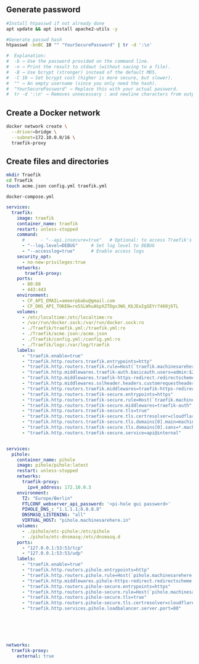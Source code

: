 ## Generate password

```bash
#Install htpasswd if not already done
apt update && apt install apache2-utils -y

#Generate passwd hash
htpasswd -bnBC 10 "" "YourSecurePassword" | tr -d ':\n'

#  Explanation:
#  -b → Use the password provided on the command line.
#  -n → Print the result to stdout (without saving to a file).
#  -B → Use bcrypt (stronger) instead of the default MD5.
#  -C 10 → Set bcrypt cost (higher is more secure, but slower).
#  "" → An empty username (since you only need the hash).
#  "YourSecurePassword" → Replace this with your actual password.
#  tr -d ':\n' → Removes unnecessary : and newline characters from output.
```

## Create a Docker network

``` bash
docker network create \
  --driver=bridge \
  --subnet=172.10.0.0/16 \
  traefik-proxy
```

## Create files and directories

``` bash
mkdir Traefik
cd Traefik
touch acme.json config.yml traefik.yml


```

```docker-compose.yml```

``` yaml
services:
  traefik:
    image: traefik
    container_name: traefik
    restart: unless-stopped
    command:
      #      - "--api.insecure=true"   # Optional: to access Traefik's dashboard
      - "--log.level=DEBUG"     # Set log level to DEBUG
      - "--accesslog=true"      # Enable access logs
    security_opt:
      - no-new-privileges:true
    networks:
       traefik-proxy:
    ports:
      - 80:80
      - 443:443
    environment:
      - CF_API_EMAIL=ameerpbabu@gmail.com
      - CF_DNS_API_TOKEN=re5SLWhuAkpXZTDgx3WG_KbJEoIgGEYr7460j6TL
    volumes:
      - /etc/localtime:/etc/localtime:ro
      - /var/run/docker.sock:/var/run/docker.sock:ro
      - ./Traefik/traefik.yml:/traefik.yml:ro
      - ./Traefik/acme.json:/acme.json
      - ./Traefik/config.yml:/config.yml:ro
      - ./Traefik/logs:/var/log/traefik
    labels:
      - "traefik.enable=true"
      - "traefik.http.routers.traefik.entrypoints=http"
      - "traefik.http.routers.traefik.rule=Host(`traefik.machinesarehere.in`)"
      - "traefik.http.middlewares.traefik-auth.basicauth.users=admin:$2y$10$6DCLyHBiZcVWTwLPF5alL.Cx1lceRVSiS7Dw8PCkVS4rxZUG93W/m"
      - "traefik.http.middlewares.traefik-https-redirect.redirectscheme.scheme=https"
      - "traefik.http.middlewares.sslheader.headers.customrequestheaders.X-Forwarded-Proto=https"
      - "traefik.http.routers.traefik.middlewares=traefik-https-redirect"
      - "traefik.http.routers.traefik-secure.entrypoints=https"
      - "traefik.http.routers.traefik-secure.rule=Host(`traefik.machinesarehere.in`)"
      - "traefik.http.routers.traefik-secure.middlewares=traefik-auth"
      - "traefik.http.routers.traefik-secure.tls=true"
      - "traefik.http.routers.traefik-secure.tls.certresolver=cloudflare"
      - "traefik.http.routers.traefik-secure.tls.domains[0].main=machinesarehere.in"
      - "traefik.http.routers.traefik-secure.tls.domains[0].sans=*.machinesarehere.in"
      - "traefik.http.routers.traefik-secure.service=api@internal"


services:
  pihole:
    container_name: pihole
    image: pihole/pihole:latest
    restart: unless-stopped
    networks:
      traefik-proxy:
        ipv4_address: 172.10.0.3
    environment:
      TZ: "Europe/Berlin"
      FTLCONF_webserver_api_password: '<pi-hole gui password>'
      PIHOLE_DNS_: "1.1.1.1;8.8.8.8"
      DNSMASQ_LISTENING: "all"
      VIRTUAL_HOST: "pihole.machinesarehere.in"
    volumes:
      - ./pihole/etc-pihole:/etc/pihole
      - ./pihole/etc-dnsmasq:/etc/dnsmasq.d
    ports:
      - "127.0.0.1:53:53/tcp"
      - "127.0.0.1:53:53/udp"    
    labels:
      - "traefik.enable=true"
      - "traefik.http.routers.pihole.entrypoints=http"
      - "traefik.http.routers.pihole.rule=Host(`pihole.machinesarehere.in`)"
      - "traefik.http.middlewares.pihole-https-redirect.redirectscheme.scheme=https"
      - "traefik.http.routers.pihole-secure.entrypoints=https"
      - "traefik.http.routers.pihole-secure.rule=Host(`pihole.machinesarehere.in`)"
      - "traefik.http.routers.pihole-secure.tls=true"
      - "traefik.http.routers.pihole-secure.tls.certresolver=cloudflare"
      - "traefik.http.services.pihole.loadbalancer.server.port=80"






networks:
  traefik-proxy:
    external: true
